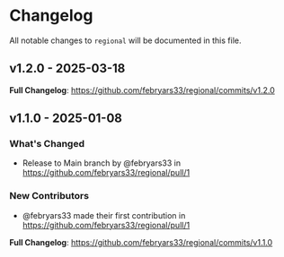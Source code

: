 # Changelog

All notable changes to `regional` will be documented in this file.

## v1.2.0 - 2025-03-18

**Full Changelog**: https://github.com/febryars33/regional/commits/v1.2.0

## v1.1.0 - 2025-01-08

### What's Changed

* Release to Main branch by @febryars33 in https://github.com/febryars33/regional/pull/1

### New Contributors

* @febryars33 made their first contribution in https://github.com/febryars33/regional/pull/1

**Full Changelog**: https://github.com/febryars33/regional/commits/v1.1.0
